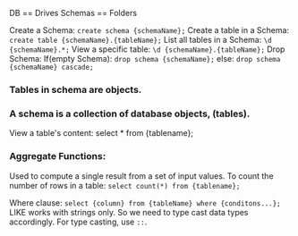 DB == Drives
Schemas == Folders

Create a Schema: `create schema {schemaName};`
Create a table in a Schema: `create table {schemaName}.{tableName};`
List all tables in a Schema: `\d {schemaName}.*;`
View a specific table: `\d {schemaName}.{tableName};`
Drop Schema: If(empty Schema): `drop schema {schemaName};`
else: `drop schema {schemaName} cascade;`

### Tables in schema are objects.

### A schema is a collection of database objects, (tables).

View a table's content: select \* from {tablename};

### Aggregate Functions:

Used to compute a single result from a set of input values.
To count the number of rows in a table: `select count(*) from {tablename};`

Where clause: `select {column} from {tableName} where {conditons...};`
LIKE works with strings only. So we need to type cast data types accordingly.
For type casting, use `::`.
